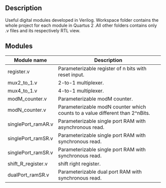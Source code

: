 ## **Description**
Useful digital modules developed in Verilog. Workspace folder contains the whole project for each module in Quartus 2 .All other folders contains only .v files and its respectively RTL view. 

## **Modules**

| Module name| Description |
| ------ | ----------- |
| register.v| Parameterizable register of n bits with reset input.|
| mux2_to_1.v| 2-to-1 multiplexer. |
| mux4_to_1.v|  4-to-1 multiplexer. |
| modM_counter.v| Parameterizable modM counter. |
| modN_counter.v| Parameterizable modN counter which counts to a value different than 2^nBits. |
| singlePort_ramAR.v| Parameterizable single port RAM with asynchronous read. |
| singlePort_ramSR.v| Parameterizable single port RAM with synchronous read. 
| singlePort_ramSR.v| Parameterizable single port RAM with synchronous read. 
| shift_R_register.v| shift right register. |
| dualPort_ramSR.v| Parameterizable dual port RAM with synchronous read. 
